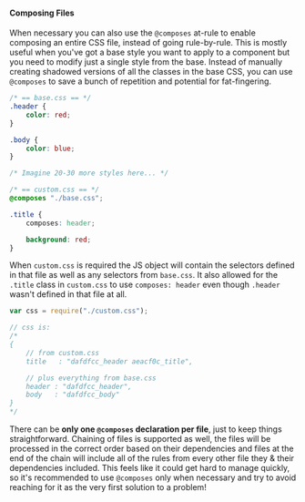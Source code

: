 #### Composing Files

When necessary you can also use the `@composes` at-rule to enable composing an entire CSS file, instead of going rule-by-rule. This is mostly useful when you've got a base style you want to apply to a component but you need to modify just a single style from the base. Instead of manually creating shadowed versions of all the classes in the base CSS, you can use `@composes` to save a bunch of repetition and potential for fat-fingering.

```css
/* == base.css == */
.header {
    color: red;
}

.body {
    color: blue;
}

/* Imagine 20-30 more styles here... */

/* == custom.css == */
@composes "./base.css";

.title {
    composes: header;

    background: red;
}
```

When `custom.css` is required the JS object will contain the selectors defined in that file as well as any selectors from `base.css`. It also allowed for the `.title` class in `custom.css` to use `composes: header` even though `.header` wasn't defined in that file at all.

```javascript
var css = require("./custom.css");

// css is:
/*
{
    // from custom.css
    title   : "dafdfcc_header aeacf0c_title",

    // plus everything from base.css
    header : "dafdfcc_header",
    body   : "dafdfcc_body"
}
*/
```

There can be **only one `@composes` declaration per file**, just to keep things straightforward. Chaining of files is supported as well, the files will be processed in the correct order based on their dependencies and files at the end of the chain will include all of the rules from every other file they & their dependencies included. This feels like it could get hard to manage quickly, so it's recommended to use `@composes` only when necessary and try to avoid reaching for it as the very first solution to a problem!
